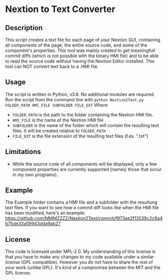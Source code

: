 # Nextion to Text Converter
## Description
This script creates a text file for each page of your Nextion GUI, containing all components of the page, the entire source code, and some of the component's properties. 
This tool was mainly created to get meaningfull commit diffs (which is not possible with the binary HMI file) and to be able to read the source code without having the Nextion Editor installed. 
This tool can NOT convert text back to a .HMI file. 

## Usage
The script is written in Python, v3.8. No additional modules are required. 
Run the script from the command line with
`python Nextion2Text.py FOLDER_PATH HMI_FILE SUBFOLDER FILE_EXT`
Where
* `FOLDER_PATH` is the path to the folder containing the Nextion HMI file.
* `HMI_FILE` is the name of the Nextion HMI file
* `SUBFOLDER` is the name of the folder which will contain the resulting text files. It will be created relative to `FOLDER_PATH`
* `FILE_EXT` is the file extension of the resulting text files (f.ex. ".txt")

## Limitations
* While the source code of all components will be displayed, only a few component properties are currently supported (namely those that occur in my own programs). 

## Example
The Example folder contains a HMI file and a subfolder with the resultung text files. If you want to see how a commit diff looks like when the HMI file has been modified, here's an example: https://github.com/MMMZZZZ/Nextion2Text/commit/f973ae2f13539c2c6a4b75de33a59943dda9ab27

## License

This code is licensed under MPL-2.0. My understanding of this license is that you have to make any changes to my code available under a similar license (GPL compatible). However you do not have to share the rest of your work (unlike GPL). It's kind of a compromise between the MIT and the GPL license. 
